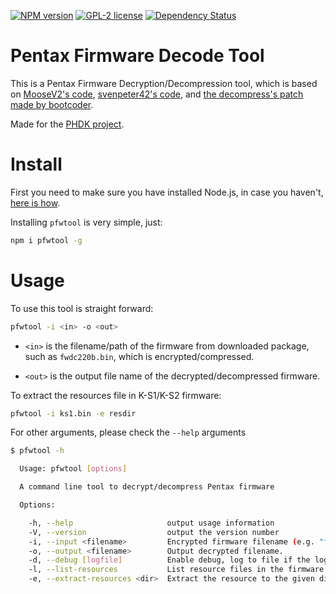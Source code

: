 [![NPM version][npm-image]][npm-url]
[![GPL-2 license][license-image]]([license-url])
[![Dependency Status][dependency-image]][dependency-url]

[npm-image]: http://img.shields.io/npm/v/pfwtool.svg?style=flat
[npm-url]: https://npmjs.org/package/pfwtool

[license-image]: http://img.shields.io/badge/license-GPL--2.0-brightgreen.svg
[license-url]: http://opensource.org/licenses/GPL-2.0

[dependency-image]: http://img.shields.io/gemnasium/twang2218/pentax-firmware-tool.svg
[dependency-url]: https://gemnasium.com/twang2218/pentax-firmware-tool

Pentax Firmware Decode Tool
===============================

This is a Pentax Firmware Decryption/Decompression tool, which is based on [MooseV2's code](https://github.com/MooseV2/pfwtool_html), [svenpeter42's code](https://github.com/svenpeter42/pfwtool), and [the decompress's patch made by bootcoder](http://www.pentaxforums.com/forums/6-pentax-dslr-discussion/250555-resurrecting-pentax-firmware-hacking-36.html#post3395067).

Made for the [PHDK project](http://www.pentaxforums.com/forums/6-pentax-dslr-discussion/250555-resurrecting-pentax-firmware-hacking.html).

Install
=======

First you need to make sure you have installed Node.js, in case you haven't, [here is how](https://nodejs.org/en/download/package-manager/).

Installing `pfwtool` is very simple, just:

```bash
npm i pfwtool -g
```

Usage
=======

To use this tool is straight forward:

```bash
pfwtool -i <in> -o <out>
```

 * `<in>` is the filename/path of the firmware from downloaded package, such as `fwdc220b.bin`, which is encrypted/compressed.

 * `<out>` is the output file name of the decrypted/decompressed firmware.

To extract the resources file in K-S1/K-S2 firmware:

```bash
pfwtool -i ks1.bin -e resdir
```

For other arguments, please check the `--help` arguments

```bash
$ pfwtool -h

  Usage: pfwtool [options]

  A command line tool to decrypt/decompress Pentax firmware

  Options:

    -h, --help                     output usage information
    -V, --version                  output the version number
    -i, --input <filename>         Encrypted firmware filename (e.g. "fwdc226b.bin"). If no input filename is specified, the standard input will be used.
    -o, --output <filename>        Output decrypted filename.
    -d, --debug [logfile]          Enable debug, log to file if the log filename is given, otherwise it will log to the console.
    -l, --list-resources           List resource files in the firmware.
    -e, --extract-resources <dir>  Extract the resource to the given directory.
```
